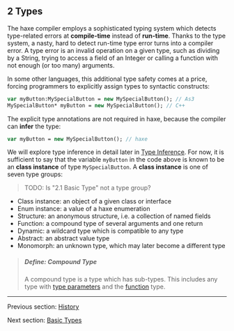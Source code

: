 ## 2 Types

The haxe compiler employs a sophisticated typing system which detects type-related errors at **compile-time** instead of **run-time**.  Thanks to the type system, a nasty, hard to detect run-time type error turns into a compiler error.  A type error is an invalid operation on a given type, such as dividing by a String, trying to access a field of an Integer or calling a function with not enough (or too many) arguments.

In some other languages, this additional type safety comes at a price, forcing programmers to explicitly assign types to syntactic constructs:

```haxe
var myButton:MySpecialButton = new MySpecialButton(); // As3
MySpecialButton* myButton = new MySpecialButton(); // C++ 
```
The explicit type annotations are not required in haxe, because the compiler can **infer** the type:

```haxe
var myButton = new MySpecialButton(); // haxe
```
We will explore type inference in detail later in [Type Inference](3.6-Type_Inference.md). For now, it is sufficient to say that the variable `myButton` in the code above is known to be an **class instance** of type `MySpecialButton`. A **class instance** is one of seven type groups:

>TODO: Is "2.1 Basic Type" not a type group?




 * Class instance: an object of a given class or interface
 * Enum instance: a value of a haxe enumeration
 * Structure: an anonymous structure, i.e. a collection of named fields
 * Function: a compound type of several arguments and one return
 * Dynamic: a wildcard type which is compatible to any type
 * Abstract: an abstract value type
 * Monomorph: an unknown type, which may later become a different type



> ##### Define: Compound Type
>
> A compound type is a type which has sub-types. This includes any type with [type parameters](3.2-Type_Parameters.md) and the [function](2.6-Function.md) type.

---

Previous section: [History](1.4-History.md)

Next section: [Basic Types](2.1-Basic_Types.md)
